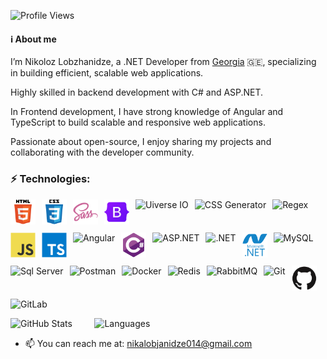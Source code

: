 

![Profile Views](https://komarev.com/ghpvc/?username=Nikoloz911&style=flat-square&color=orange)

#### :information_source: About me


I’m Nikoloz Lobzhanidze, a .NET Developer from [Georgia](https://en.wikipedia.org/wiki/Georgia_(country)) 🇬🇪, specializing in building efficient, scalable web applications. 

Highly skilled in backend development with C# and ASP.NET.

In Frontend development, I have strong knowledge of Angular and TypeScript to build scalable and responsive web applications.

Passionate about open-source, I enjoy sharing my projects and collaborating with the developer community.



### ⚡ Technologies:


<p align="left" style="display: flex; flex-wrap: wrap; gap: 10px;"> <a href="https://developer.mozilla.org/en-US/docs/Web/HTML" target="_blank" rel="noreferrer" style="text-decoration: none;"><img src="https://raw.githubusercontent.com/devicons/devicon/master/icons/html5/html5-original-wordmark.svg" alt="HTML5" width="40" height="40"/></a> <a href="https://developer.mozilla.org/en-US/docs/Web/CSS" target="_blank" rel="noreferrer" style="text-decoration: none;"><img src="https://raw.githubusercontent.com/devicons/devicon/master/icons/css3/css3-original-wordmark.svg" alt="CSS3" width="40" height="40"/></a> <a href="https://sass-lang.com/" target="_blank" rel="noreferrer" style="text-decoration: none;"><img src="https://raw.githubusercontent.com/devicons/devicon/master/icons/sass/sass-original.svg" alt="SCSS" width="40" height="40"/></a> <a href="https://getbootstrap.com/" target="_blank" rel="noreferrer" style="text-decoration: none;"><img src="https://raw.githubusercontent.com/devicons/devicon/master/icons/bootstrap/bootstrap-original.svg" alt="Bootstrap" width="40" height="40"/></a> <a href="https://uiverse.io/" target="_blank" rel="noreferrer" style="text-decoration: none;"><img src="https://uiverse.io/favicon.ico" alt="Uiverse IO" width="40" height="40"/></a> <a href="https://cssgenerator.org/" target="_blank" rel="noreferrer" style="text-decoration: none;"><img src="https://cdn.jsdelivr.net/gh/devicons/devicon/icons/css3/css3-plain.svg" alt="CSS Generator" width="40" height="40"/></a> <a href="https://regexr.com/" target="_blank" rel="noreferrer" style="text-decoration: none;"><img src="https://regexr.com/assets/icons/favicon.ico" alt="Regex" width="40" height="40"/></a> <a href="https://developer.mozilla.org/en-US/docs/Web/JavaScript" target="_blank" rel="noreferrer" style="text-decoration: none;"><img src="https://raw.githubusercontent.com/devicons/devicon/master/icons/javascript/javascript-original.svg" alt="JavaScript" width="40" height="40"/></a> <a href="https://www.typescriptlang.org/" target="_blank" rel="noreferrer" style="text-decoration: none;"><img src="https://raw.githubusercontent.com/devicons/devicon/master/icons/typescript/typescript-original.svg" alt="TypeScript" width="40" height="40"/></a> <a href="https://angular.io/" target="_blank" rel="noreferrer" style="text-decoration: none;"><img src="https://angular.io/assets/images/logos/angular/angular.svg" alt="Angular" width="40" height="40"/></a> <a href="https://learn.microsoft.com/en-us/dotnet/csharp/" target="_blank" rel="noreferrer" style="text-decoration: none;"><img src="https://raw.githubusercontent.com/devicons/devicon/master/icons/csharp/csharp-original.svg" alt="C#" width="40" height="40"/></a> <a href="https://dotnet.microsoft.com/apps/aspnet" target="_blank" rel="noreferrer" style="text-decoration: none;"><img src="https://cdn.jsdelivr.net/gh/devicons/devicon@latest/icons/dot-net/dot-net-original.svg" alt="ASP.NET" width="40" height="40"/></a> <a href="https://dotnet.microsoft.com/" target="_blank" rel="noreferrer" style="text-decoration: none;"><img src="https://cdn.jsdelivr.net/gh/devicons/devicon@latest/icons/dotnetcore/dotnetcore-original.svg" alt=".NET" width="40" height="40"/></a> <a href="https://learn.microsoft.com/en-us/ef/" target="_blank" rel="noreferrer" style="text-decoration: none;"><img src="https://raw.githubusercontent.com/devicons/devicon/master/icons/dot-net/dot-net-plain-wordmark.svg" alt="Entity Framework" width="40" height="40"/></a> <a href="https://www.mysql.com/" target="_blank" rel="noreferrer" style="text-decoration: none;"><img src="https://cdn.jsdelivr.net/gh/devicons/devicon@latest/icons/mysql/mysql-original-wordmark.svg" alt="MySQL" width="40" height="40"/></a> <a href="https://www.microsoft.com/en-us/sql-server" target="_blank" rel="noreferrer" style="text-decoration: none;"><img src="https://cdn.jsdelivr.net/gh/devicons/devicon@latest/icons/microsoftsqlserver/microsoftsqlserver-original-wordmark.svg" alt="Sql Server" width="40" height="40"/></a>  <a href="https://www.postman.com/" target="_blank" rel="noreferrer" style="text-decoration: none;"><img src="https://www.vectorlogo.zone/logos/getpostman/getpostman-icon.svg" alt="Postman" width="40" height="40"/></a> <a href="https://www.docker.com/" target="_blank" rel="noreferrer" style="text-decoration: none;"><img src="https://cdn.jsdelivr.net/gh/devicons/devicon@latest/icons/docker/docker-original-wordmark.svg" alt="Docker" width="40" height="40"/></a> <a href="https://redis.io/" target="_blank" rel="noreferrer" style="text-decoration: none;"><img src="https://cdn.jsdelivr.net/gh/devicons/devicon@latest/icons/redis/redis-original-wordmark.svg" alt="Redis" width="40" height="40"/></a> <a href="https://www.rabbitmq.com/" target="_blank" rel="noreferrer" style="text-decoration: none;"><img src="https://cdn.jsdelivr.net/gh/devicons/devicon@latest/icons/rabbitmq/rabbitmq-original.svg" alt="RabbitMQ" width="40" height="40"/></a> <a href="https://git-scm.com/" target="_blank" rel="noreferrer" style="text-decoration: none;"><img src="https://www.vectorlogo.zone/logos/git-scm/git-scm-icon.svg" alt="Git" width="40" height="40"/></a> <a href="https://github.com/" target="_blank" rel="noreferrer" style="text-decoration: none;"><img src="https://raw.githubusercontent.com/devicons/devicon/master/icons/github/github-original.svg" alt="GitHub" width="40" height="40"/></a> <a href="https://gitlab.com/" target="_blank" rel="noreferrer" style="text-decoration: none;"><img src="https://cdn.jsdelivr.net/gh/devicons/devicon@latest/icons/gitlab/gitlab-plain.svg" alt="GitLab" width="40" height="40"/></a> </p>



  ![GitHub Stats](https://github-readme-stats.vercel.app/api?username=Nikoloz911&show_icons=true&theme=radical)    &nbsp;&nbsp;&nbsp; &nbsp;&nbsp;&nbsp;    ![Languages](https://github-readme-stats.vercel.app/api/top-langs/?username=Nikoloz911&show_icons=true&theme=radical&layout=compact) 

<!-- [![GitHub Trophies](https://github-profile-trophy.vercel.app/?username=Nikoloz911&theme=light)](https://github.com/Nikoloz911)
-->

- 📫 You can reach me at: nikalobjanidze014@gmail.com

